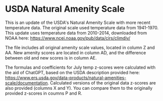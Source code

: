# USDA Natural Amenity Scale
This is an update of the USDA's Natural Amenity Scale with more recent temperature data. The original scale used temperature data from 1941-1970. This update uses temperature data from 2010-2014, downloaded from NOAA here: https://www.ncei.noaa.gov/pub/data/cirs/climdiv/

The file includes all original amenity scale values, located in column Z and AA. New amenity scores are located in column AD, and the difference between old and new scores is in column AE.

The formulas and coefficients for July temp z-scores were calculated with the aid of ChatGPT, based on the USDA description provided here: https://www.ers.usda.gov/data-products/natural-amenities-scale/documentation. Calculated versions of the original data z-scores are also provided (columns X and Y). You can compare them to the originally provided z-scores in coumns P and R.
